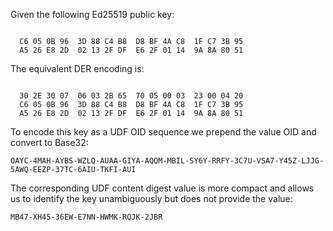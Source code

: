 
Given the following Ed25519 public key:

~~~~

  C6 05 0B 96  3D 88 C4 B8  D8 BF 4A C8  1F C7 3B 95
  A5 26 E8 2D  02 13 2F DF  E6 2F 01 14  9A 8A 80 51
~~~~

The equivalent DER encoding is:

~~~~

  30 2E 30 07  06 03 2B 65  70 05 00 03  23 00 04 20
  C6 05 0B 96  3D 88 C4 B8  D8 BF 4A C8  1F C7 3B 95
  A5 26 E8 2D  02 13 2F DF  E6 2F 01 14  9A 8A 80 51
~~~~

To encode this key as a UDF OID sequence we prepend the value OID
and convert to Base32:

~~~~
OAYC-4MAH-AYBS-WZLQ-AUAA-GIYA-AQQM-MBIL-SY6Y-RRFY-3C7U-VSA7-Y45Z-LJJG-5AWQ-EEZP-37TC-6AIU-TKFI-AUI
~~~~

The corresponding UDF content digest value is more compact and allows us to identify the 
key unambiguously but does not provide the value:

~~~~
MB47-XH45-36EW-E7NN-HWMK-RQJK-2JBR
~~~~
